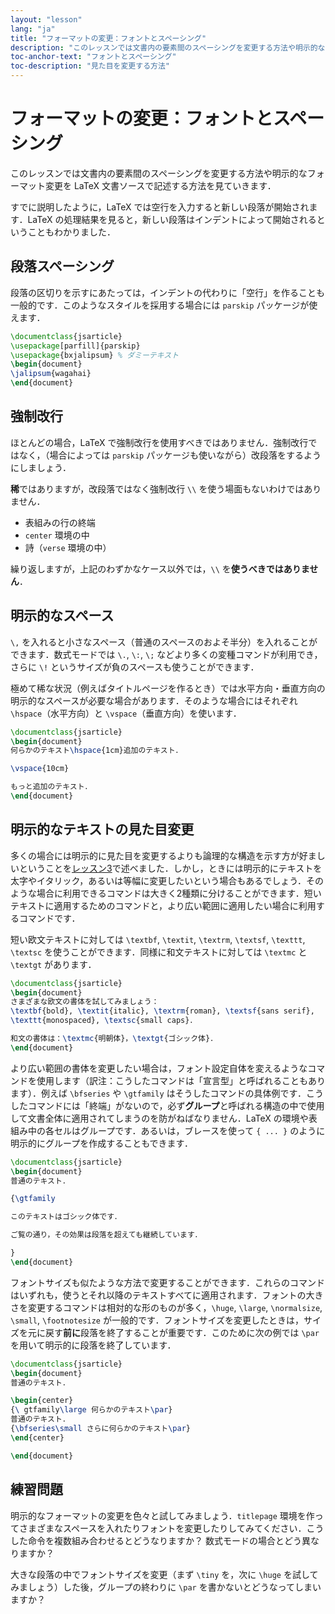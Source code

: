 ```yaml
---
layout: "lesson"
lang: "ja"
title: "フォーマットの変更：フォントとスペーシング"
description: "このレッスンでは文書内の要素間のスペーシングを変更する方法や明示的なフォーマット変更を LaTeX 文書ソースで記述する方法を見ていきます．"
toc-anchor-text: "フォントとスペーシング"
toc-description: "見た目を変更する方法"
---
```


# フォーマットの変更：フォントとスペーシング

<span class="summary">このレッスンでは文書内の要素間のスペーシングを変更する方法や明示的なフォーマット変更を LaTeX 文書ソースで記述する方法を見ていきます．</span>

すでに説明したように，LaTeX では空行を入力すると新しい段落が開始されます．LaTeX の処理結果を見ると，新しい段落はインデントによって開始されるということもわかりました．

## 段落スペーシング

段落の区切りを示すにあたっては，インデントの代わりに「空行」を作ることも一般的です．このようなスタイルを採用する場合には `parskip` パッケージが使えます．

```latex
\documentclass{jsarticle}
\usepackage[parfill]{parskip}
\usepackage{bxjalipsum} % ダミーテキスト
\begin{document}
\jalipsum{wagahai}
\end{document}
```

## 強制改行

ほとんどの場合，LaTeX で強制改行を使用すべきではありません．強制改行ではなく，（場合によっては `parskip` パッケージも使いながら）改段落をするようにしましょう．

**稀**ではありますが，改段落ではなく強制改行 `\\` を使う場面もないわけではありません．

* 表組みの行の終端
* `center` 環境の中
* 詩（`verse` 環境の中）

繰り返しますが，上記のわずかなケース以外では，`\\` を**使うべきではありません**．

## 明示的なスペース

`\,` を入れると小さなスペース（普通のスペースのおよそ半分）を入れることができます．数式モードでは `\.`, `\:`, `\;` などより多くの変種コマンドが利用でき，さらに `\!` というサイズが負のスペースも使うことができます．

極めて稀な状況（例えばタイトルページを作るとき）では水平方向・垂直方向の明示的なスペースが必要な場合があります．そのような場合にはそれぞれ `\hspace`（水平方向）と `\vspace`（垂直方向）を使います．

```latex
\documentclass{jsarticle}
\begin{document}
何らかのテキスト\hspace{1cm}追加のテキスト．

\vspace{10cm}

もっと追加のテキスト．
\end{document}
```

## 明示的なテキストの見た目変更

多くの場合には明示的に見た目を変更するよりも論理的な構造を示す方が好ましいということを[レッスン3](lesson-03)で述べました．しかし，ときには明示的にテキストを太字やイタリック，あるいは等幅に変更したいという場合もあるでしょう．そのような場合に利用できるコマンドは大きく2種類に分けることができます．短いテキストに適用するためのコマンドと，より広い範囲に適用したい場合に利用するコマンドです．

短い欧文テキストに対しては `\textbf`, `\textit`, `\textrm`, `\textsf`, `\texttt`, `\textsc` を使うことができます．同様に和文テキストに対しては `\textmc` と `\textgt` があります．

```latex
\documentclass{jsarticle}
\begin{document}
さまざまな欧文の書体を試してみましょう：
\textbf{bold}, \textit{italic}, \textrm{roman}, \textsf{sans serif},
\texttt{monospaced}, \textsc{small caps}．

和文の書体は：\textmc{明朝体}，\textgt{ゴシック体}．
\end{document}
```

より広い範囲の書体を変更したい場合は，フォント設定自体を変えるようなコマンドを使用します（訳注：こうしたコマンドは「宣言型」と呼ばれることもあります）．例えば `\bfseries` や `\gtfamily` はそうしたコマンドの具体例です．こうしたコマンドには「終端」がないので，必ず**グループ**と呼ばれる構造の中で使用して文書全体に適用されてしまうのを防がねばなりません．LaTeX の環境や表組み中の各セルはグループです．あるいは，ブレースを使って `{ ... }` のように明示的にグループを作成することもできます．

```latex
\documentclass{jsarticle}
\begin{document}
普通のテキスト．

{\gtfamily

このテキストはゴシック体です．

ご覧の通り，その効果は段落を超えても継続しています．

}
\end{document}
```

フォントサイズも似たような方法で変更することができます．これらのコマンドはいずれも，使うとそれ以降のテキストすべてに適用されます．フォントの大きさを変更するコマンドは相対的な形のものが多く，`\huge`, `\large`, `\normalsize`, `\small`, `\footnotesize` が一般的です．フォントサイズを変更したときは，サイズを元に戻す**前に**段落を終了することが重要です．このために次の例では `\par` を用いて明示的に段落を終了しています．

```latex
\documentclass{jsarticle}
\begin{document}
普通のテキスト．

\begin{center}
{\ gtfamily\large 何らかのテキスト\par}
普通のテキスト．
{\bfseries\small さらに何らかのテキスト\par}
\end{center}

\end{document}
```

## 練習問題

明示的なフォーマットの変更を色々と試してみましょう．`titlepage` 環境を作ってさまざまなスペースを入れたりフォントを変更したりしてみてください．こうした命令を複数組み合わせるとどうなりますか？ 数式モードの場合とどう異なりますか？

大きな段落の中でフォントサイズを変更（まず `\tiny` を，次に `\huge` を試してみましょう）した後，グループの終わりに `\par` を書かないとどうなってしまいますか？
